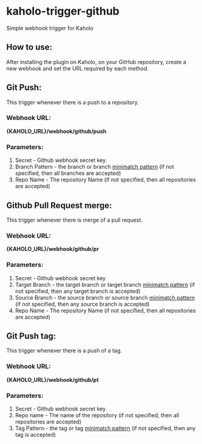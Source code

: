 # kaholo-trigger-github
Simple webhook trigger for Kaholo

## How to use:
After installing the plugin on Kaholo,
on your GitHub repository, create a new webhook and set the URL required by each method.

## Git Push:
This trigger whenever there is a push to a repository.

### Webhook URL:
**{KAHOLO_URL}/webhook/github/push**

### Parameters:
1) Secret - Github webhook secret key.
2) Branch Pattern - the branch or branch [minimatch pattern](https://github.com/isaacs/minimatch#readme) (if not specified, then all branches are accepted)
3) Repo Name - The repository Name (if not specified, then all repositories are accepted)

## Github Pull Request merge:
This trigger whenever there is merge of a pull request.

### Webhook URL:
**{KAHOLO_URL}/webhook/github/pr**

### Parameters:
1) Secret - Github webhook secret key
2) Target Branch - the target branch or target branch [minimatch pattern](https://github.com/isaacs/minimatch#readme) (if not specified, then any target branch is accepted)
3) Source Branch - the source branch or source branch [minimatch pattern](https://github.com/isaacs/minimatch#readme) (if not specified, then any source branch is accepted)
3) Repo Name - The repository Name (if not specified, then all repositories are accepted)


## Git Push tag:
This trigger whenever there is a push of a tag.

### Webhook URL:
**{KAHOLO_URL}/webhook/github/pt**

### Parameters:
1) Secret - Github webhook secret key
2) Repo name - The name of the repository (if not specified, then all repositories are accepted)
3) Tag Pattern - the tag or tag [minimatch pattern](https://github.com/isaacs/minimatch#readme) (if not specified, then any tag is accepted)

